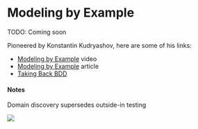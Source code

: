 # Modeling by Example

TODO: Coming soon

Pioneered by Konstantin Kudryashov, here are some of his links:

* [Modeling by Example](https://vimeo.com/149564297) video
* [Modeling by Example](http://everzet.com/post/99045129766/introducing-modelling-by-example) article
* [Taking Back BDD](http://www.slideshare.net/everzet/taking-back-bdd)

#### Notes
Domain discovery supersedes outside-in testing

![](https://ga-beacon-xolvio.appspot.com/UA-34846790-2/modeling-by-example?pixel)
